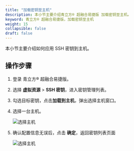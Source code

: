 ```yaml
---
title: "加载密钥至主机"
description: 本小节主要介绍青立方® 超融合易捷版 加载密钥至主机。 
keyword: 青立方® 超融合易捷版，加载密钥至主机
weight: 15
collapsible: false
draft: false
---
```



本小节主要介绍如何应用 SSH 密钥到主机。

## 操作步骤

1. 登录 青立方® 超融合易捷版。
2. 选择 **虚拟资源** > **SSH 密钥**，进入密钥管理列表。
3. 勾选目标密钥，点击**加载到主机**，弹出选择主机窗口。
4. 选择一台主机。
   
   ![选择主机](../../../_images/ssh_host.png)

5. 确认配置信息无误后，点击 **确定**，返回密钥列表页面

   ![选择主机](../../../_images/ssh_host2.png)
